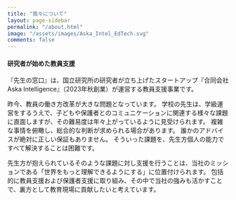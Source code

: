```yaml
---
title: "我々について"
layout: page-sidebar
permalink: "/about.html"
image: "/assets/images/Aska_Intel_EdTech.svg"
comments: false
---
```



<h4>
	研究者が始めた教員支援
</h4>
<p>
	『先生の窓口』は、国立研究所の研究者が立ち上げたスタートアップ『合同会社Aska Intelligence』（2023年秋創業）が運営する教員支援事業です。
</p>

<p>
	昨今、教員の働き方改革が大きな問題となっています。
	学校の先生は、学級運営をするうえで、子どもや保護者とのコミュニケーションに関連する様々な課題に直面しますが、その難易度は年々上がっているように見受けられます。
	複雑な事情を俯瞰し、総合的な判断が求められる場合があります。
	誰かのアドバイスが絶対に正しい保証もありません。
	そういった課題を、先生方個人の能力ですべて解決することは困難です。
</p>

<p>
	先生方が抱えられているそのような課題に対し支援を行うことは、当社のミッションである「世界をもっと理解できるようにする」に位置付けられます。
	包括的に教員支援および保護者支援に取り組み、その中で当社の強みも活かすことで、裏方として教育現場に貢献したいと考えています。
</p>




